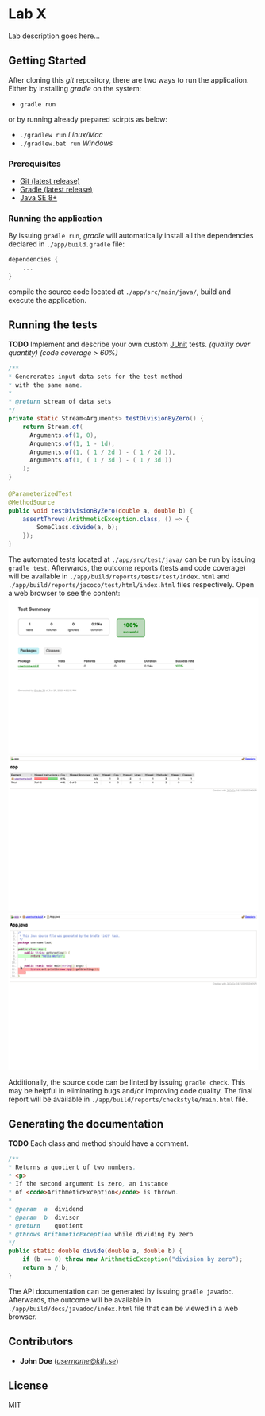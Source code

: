 # Lab X

Lab description goes here...

## Getting Started

After cloning this *git* repository, there are two ways to run the application. Either by installing *gradle* on the system:
- `gradle run`

or by running already prepared scirpts as below:
- `./gradlew run`           *Linux/Mac*
- `./gradlew.bat run`       *Windows*

### Prerequisites

- [Git (latest release)](https://git-scm.com/)
- [Gradle (latest release)](https://gradle.org/)
- [Java SE 8+](https://docs.oracle.com/en/java/javase/)

### Running the application

By issuing `gradle run`, *gradle* will automatically install all the dependencies declared in `./app/build.gradle` file:
```groovy
dependencies {
    ...
}
```
compile the source code located at `./app/src/main/java/`, build and execute the application.

## Running the tests

**TODO** Implement and describe your own custom [JUnit](https://junit.org/junit5/) tests. *(quality over quantity)* *(code coverage > 60%)*

```java
/**
* Genererates input data sets for the test method
* with the same name.
*
* @return stream of data sets
*/
private static Stream<Arguments> testDivisionByZero() {
    return Stream.of(
      Arguments.of(1, 0),
      Arguments.of(1, 1 - 1d),
      Arguments.of(1, ( 1 / 2d ) - ( 1 / 2d )),
      Arguments.of(1, ( 1 / 3d ) - ( 1 / 3d ))
    );
}

@ParameterizedTest
@MethodSource
public void testDivisionByZero(double a, double b) {
    assertThrows(ArithmeticException.class, () => {
        SomeClass.divide(a, b);
    });
}
```

The automated tests located at `./app/src/test/java/` can be run by issuing `gradle test`. Afterwards, the outcome reports (tests and code coverage) will be available in `./app/build/reports/tests/test/index.html` and `./app/build/reports/jacoco/test/html/index.html` files respectively. Open a web browser to see the content:
![](./1.png)
![](./2.png)
![](./3.png)

Additionally, the source code can be linted by issuing `gradle check`. This may be helpful in eliminating bugs and/or improving code quality. The final report will be available in `./app/build/reports/checkstyle/main.html` file.

## Generating the documentation

**TODO** Each class and method should have a comment.

```java
/**
* Returns a quotient of two numbers.
* <p>
* If the second argument is zero, an instance
* of <code>ArithmeticException</code> is thrown.
*
* @param  a  dividend
* @param  b  divisor
* @return    quotient
* @throws ArithmeticException while dividing by zero
*/
public static double divide(double a, double b) {
    if (b == 0) throw new ArithmeticException("division by zero");
    return a / b;
}
```

The API documentation can be generated by issuing `gradle javadoc`. Afterwards, the outcome will be available in `./app/build/docs/javadoc/index.html` file that can be viewed in a web browser.

## Contributors

  - **John Doe** (*username@kth.se*)

## License

MIT
